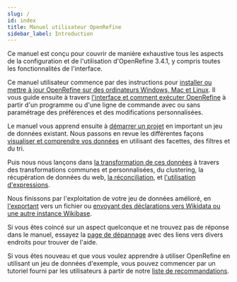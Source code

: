 ```yaml
---
slug: /
id: index
title: Manuel utilisateur OpenRefine
sidebar_label: Introduction
---
```



Ce manuel est conçu pour couvrir de manière exhaustive tous les aspects de la configuration et de l'utilisation d'OpenRefine 3.4.1, y compris toutes les fonctionnalités de l'interface.


<!-- 
This documentation platform provides a separate version of the user manual for each version of OpenRefine (from 3.4.1 onwards) - if you're looking for a later version than 3.4.1, please select the correct version from the dropdown menu in the top bar of this page. 
-->

Ce manuel utilisateur commence par des instructions pour [installer ou mettre à jour OpenRefine sur des ordinateurs Windows, Mac et Linux](manual/installing). Il vous guide ensuite à travers [l'interface et comment exécuter OpenRefine](manual/running#jvm-preferences) à partir d'un programme ou d'une ligne de commande avec ou sans paramétrage des préférences et des modifications personnalisées.

Le manuel vous apprend ensuite à [démarrer un projet](manual/starting) en important un jeu de données existant. Nous passons en revue les différentes façons [visualiser et comprendre vos données](manual/exploring) en utilisant des facettes, des filtres et du tri.

Puis nous nous lançons dans [la transformation de ces données](manual/transforming) à travers des transformations communes et personnalisées, du clustering, la récupération de données du web, [la réconciliation](manual/reconciling), et [l'utilisation d'expressions](manual/expressions).

Nous finissons par l'exploitation de votre jeu de données amélioré, en [l'exportant](manual/exporting) vers un fichier ou [envoyant des déclarations vers Wikidata ou une autre instance Wikibase](manual/wikibase/overview).

Si vous êtes coincé sur un aspect quelconque et ne trouvez pas de réponse dans le manuel, essayez la [page de dépannage](manual/troubleshooting) avec des liens vers divers endroits pour trouver de l'aide.

Si vous êtes nouveau et que vous voulez apprendre à utiliser OpenRefine en utilisant un jeu de données d'exemple, vous pouvez commencer par un tutoriel fourni par les utilisateurs à partir de notre [liste de recommandations](https://github.com/OpenRefine/OpenRefine/wiki/External-Resources).
